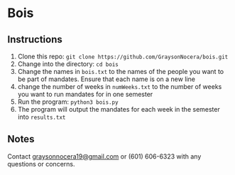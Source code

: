 # Bois

## Instructions

1. Clone this repo: ```git clone https://github.com/GraysonNocera/bois.git```
2. Change into the directory: ```cd bois```
3. Change the names in ```bois.txt``` to the names of the people you want to be part of mandates. Ensure that each name is on a new line
4. change the number of weeks in ```numWeeks.txt``` to the number of weeks you want to run mandates for in one semester
5. Run the program: ```python3 bois.py```
6. The program will output the mandates for each week in the semester into ```results.txt```

## Notes

Contact graysonnocera19@gmail.com or (601) 606-6323 with any questions or concerns.
